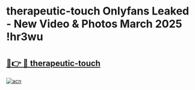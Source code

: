 # therapeutic-touch Onlyfans Leaked - New Video & Photos March 2025 !hr3wu

# <h2><a href="https://4uxaka.iuczelnia.edu.pl?title=therapeutic-touch&ref=hr3wu">🔗👉 🔴 therapeutic-touch</a></h2>

[![acn](https://github.com/user-attachments/assets/0f9c940e-d8b0-45ae-aac7-cd30a18b3e1c)](https://4uxaka.iuczelnia.edu.pl?title=therapeutic-touch&ref=hr3wu)


